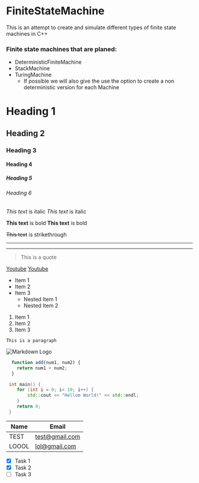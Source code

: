 # FiniteStateMachine
This is an attempt to create and simulate different types of finite state machines in C++

### Finite state machines that are planed:
* DeterministicFiniteMachine
* StackMachine
* TuringMachine
  * If possible we will also give the use the option to create a non deterministic version for each Machine

<!-- Headings -->
# Heading 1
## Heading 2
### Heading 3
#### Heading 4
##### Heading 5
###### Heading 6

<!-- Italics -->
*This text* is italic
_This text_ is italic

<!-- Strong -->
**This text** is bold
__This text__ is bold

<!-- Strikethrough -->
~~This text~~ is strikethrough

<!-- Horizontal Rule -->
---
___

<!-- Blockquote -->
> This is a quote

<!-- Links -->
[Youtube](http://www.youtube.com)
[Youtube](http://www.youtube.com "YouTube")

<!-- UL -->
* Item 1
* Item 2
* Item 3
  * Nested Item 1
  * Nested Item 2

<!-- OL -->
1. Item 1
1. Item 2
1. Item 3

<!-- Inline Code Block -->
`This is a paragraph`

<!-- Images -->
![Markdown Logo](https://markdown-here.com/img/icon256.png)

<!-- Github Markdown -->
<!-- Code Blocks -->

```javascript
  function add(num1, num2) {
    return num1 + num2;
  }
```

```cpp
 int main() {
    for (int i = 0; i< 10; i++) {
        std::cout << "Hellom World!" << std::endl;
    }
    return 0;
 }
```

<!-- Tables -->
| Name     | Email          |
| -------- | -------------- |
| TEST     | test@gmail.com |
| LOOOL    | lol@gmail.com  |

<!-- Task List -->
* [x] Task 1
* [x] Task 2
* [ ] Task 3